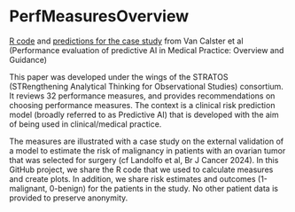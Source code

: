 # PerfMeasuresOverview
[R code](https://github.com/benvancalster/PerfMeasuresOverview/blob/main/PerfMeasuresOverview.R) and [predictions for the case study](https://github.com/benvancalster/PerfMeasuresOverview/blob/main/data_case_study.txt) from Van Calster et al (Performance evaluation of predictive AI in Medical Practice: Overview and Guidance)

This paper was developed under the wings of the STRATOS (STRengthening Analytical Thinking for Observational Studies) consortium. It reviews 32 performance measures, and provides recommendations on choosing performance measures.
The context is a clinical risk prediction model (broadly referred to as Predictive AI) that is developed with the aim of being used in clinical/medical practice.

The measures are illustrated with a case study on the external validation of a model to estimate the risk of malignancy in patients with an ovarian tumor that was selected for surgery (cf Landolfo et al, Br J Cancer 2024).
In this GitHub project, we share the R code that we used to calculate measures and create plots. In addition, we share risk estimates and outcomes (1-malignant, 0-benign) for the patients in the study. No other patient data is provided to preserve anonymity.
